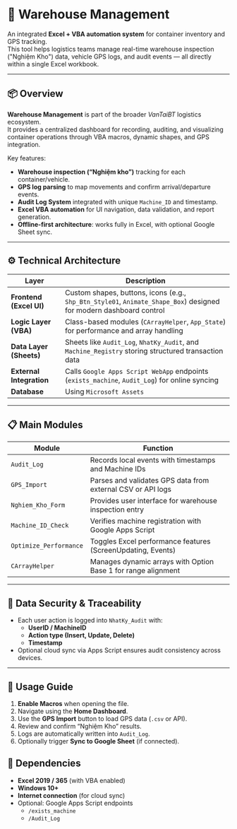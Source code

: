 # 🚛 Warehouse Management

An integrated **Excel + VBA automation system** for container inventory and GPS tracking.  
This tool helps logistics teams manage real-time warehouse inspection ("Nghiệm Kho") data, vehicle GPS logs, and audit events — all directly within a single Excel workbook.

---

## 📦 Overview

**Warehouse Management** is part of the broader *VanTaiBT* logistics ecosystem.  
It provides a centralized dashboard for recording, auditing, and visualizing container operations through VBA macros, dynamic shapes, and GPS integration.

Key features:
- **Warehouse inspection (“Nghiệm kho”)** tracking for each container/vehicle.
- **GPS log parsing** to map movements and confirm arrival/departure events.
- **Audit Log System** integrated with unique `Machine_ID` and timestamp.
- **Excel VBA automation** for UI navigation, data validation, and report generation.
- **Offline-first architecture**: works fully in Excel, with optional Google Sheet sync.

---

## ⚙️ Technical Architecture

| Layer | Description |
|-------|--------------|
| **Frontend (Excel UI)** | Custom shapes, buttons, icons (e.g., `Shp_Btn_Style01`, `Animate_Shape_Box`) designed for modern dashboard control |
| **Logic Layer (VBA)** | Class-based modules (`CArrayHelper`, `App_State`) for performance and array handling |
| **Data Layer (Sheets)** | Sheets like `Audit_Log`, `NhatKy_Audit`, and `Machine_Registry` storing structured transaction data |
| **External Integration** | Calls `Google Apps Script WebApp` endpoints (`exists_machine`, `Audit_Log`) for online syncing |
| **Database** |Using `Microsoft Assets` |

---

## 📋 Main Modules

| Module | Function |
|---------|-----------|
| `Audit_Log` | Records local events with timestamps and Machine IDs |
| `GPS_Import` | Parses and validates GPS data from external CSV or API logs |
| `Nghiem_Kho_Form` | Provides user interface for warehouse inspection entry |
| `Machine_ID_Check` | Verifies machine registration with Google Apps Script |
| `Optimize_Performance` | Toggles Excel performance features (ScreenUpdating, Events) |
| `CArrayHelper` | Manages dynamic arrays with Option Base 1 for range alignment |

---

## 🔐 Data Security & Traceability

- Each user action is logged into `NhatKy_Audit` with:
  - **UserID / MachineID**
  - **Action type (Insert, Update, Delete)**
  - **Timestamp**
- Optional cloud sync via Apps Script ensures audit consistency across devices.

---

## 🧭 Usage Guide

1. **Enable Macros** when opening the file.  
2. Navigate using the **Home Dashboard**.  
3. Use the **GPS Import** button to load GPS data (`.csv` or API).  
4. Review and confirm “Nghiệm Kho” results.  
5. Logs are automatically written into `Audit_Log`.  
6. Optionally trigger **Sync to Google Sheet** (if connected).


## 🧩 Dependencies

- **Excel 2019 / 365** (with VBA enabled)
- **Windows 10+**
- **Internet connection** (for cloud sync)
- Optional: Google Apps Script endpoints  
  - `/exists_machine`  
  - `/Audit_Log`
